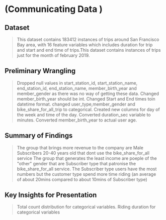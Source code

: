 # (Communicating Data )


## Dataset

> This dataset contains 183412 instances of trips around San Francisco Bay area, with 16 feature variables which includes duration for trip and start and end time of trips.This dataset contains instances of trips just for the month of february 2019.


## Preliminary Wrangling
> Dropped null values in start_station_id, start_station_name, end_station_id, end_station_name, member_birth_year and member_gender as there was no way of getting these data.
> Changed member_birth_year should be int.
> Changed Start and End times toin datetime format.
> changed user_type,member_gender and  bike_share_for_all_trip to categorical.
> Created new columns for day of the week and time of the day.
> Converted duration_sec variable to minutes.
> Converted member_birth_year to actual user age.

## Summary of Findings

> The group that brings more revenue to the company are Male Subscribers 20-40 years old that dont use the bike_share_for_all service
> The group that generates the least income are poeple of the "other" gender that are Subscriber type that patronise the bike_share_for_all service.
> The Subscriber type users have the most numbers but the customer type spend more time riding (an average of about 20mins compared to about 10mins of Subscriber type)

## Key Insights for Presentation

> Total count distribution for categorical variables.
> Riding duration for categorical variables
